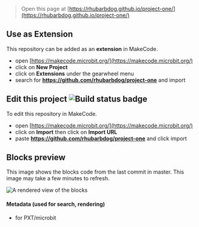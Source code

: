 
> Open this page at [https://rhubarbdog.github.io/project-one/](https://rhubarbdog.github.io/project-one/)

## Use as Extension

This repository can be added as an **extension** in MakeCode.

* open [https://makecode.microbit.org/](https://makecode.microbit.org/)
* click on **New Project**
* click on **Extensions** under the gearwheel menu
* search for **https://github.com/rhubarbdog/project-one** and import

## Edit this project ![Build status badge](https://github.com/rhubarbdog/project-one/workflows/MakeCode/badge.svg)

To edit this repository in MakeCode.

* open [https://makecode.microbit.org/](https://makecode.microbit.org/)
* click on **Import** then click on **Import URL**
* paste **https://github.com/rhubarbdog/project-one** and click import

## Blocks preview

This image shows the blocks code from the last commit in master.
This image may take a few minutes to refresh.

![A rendered view of the blocks](https://github.com/rhubarbdog/project-one/raw/master/.github/makecode/blocks.png)

#### Metadata (used for search, rendering)

* for PXT/microbit
<script src="https://makecode.com/gh-pages-embed.js"></script><script>makeCodeRender("{{ site.makecode.home_url }}", "{{ site.github.owner_name }}/{{ site.github.repository_name }}");</script>
